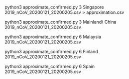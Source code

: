 python3 approximate_confirmed.py 3 Singapore 2019_nCoV_20200121_20200205.csv > approximation.csv

python3 approximate_confirmed.py 3 Mainland\ China 2019_nCoV_20200121_20200205.csv

python3 approximate_confirmed.py 6 Malaysia 2019_nCoV_20200121_20200205.csv

python3 approximate_confirmed.py 6 Finland 2019_nCoV_20200121_20200205.csv

python3 approximate_confirmed.py 6 Spain 2019_nCoV_20200121_20200205.csv


